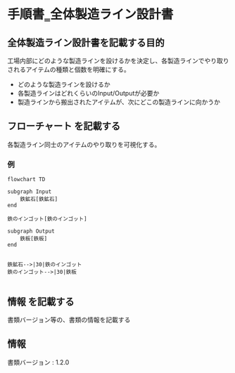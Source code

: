 # 手順書‗全体製造ライン設計書

## 全体製造ライン設計書を記載する目的
工場内部にどのような製造ラインを設けるかを決定し、各製造ラインでやり取りされるアイテムの種類と個数を明確にする。
- どのような製造ラインを設けるか
- 各製造ラインはどれくらいのInput/Outputが必要か
- 製造ラインから搬出されたアイテムが、次にどこの製造ラインに向かうか


## フローチャート を記載する
各製造ライン同士のアイテムのやり取りを可視化する。

### 例
```mermaid
flowchart TD

subgraph Input
    鉄鉱石[鉄鉱石]
end

鉄のインゴット[鉄のインゴット]

subgraph Output
    鉄板[鉄板]
end


鉄鉱石-->|30|鉄のインゴット
鉄のインゴット-->|30|鉄板


```

## 情報 を記載する
書類バージョン等の、書類の情報を記載する

## 情報
書類バージョン : 1.2.0
